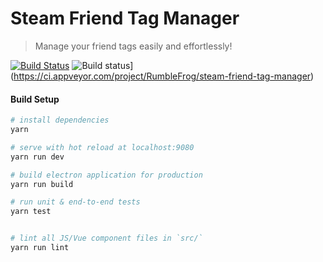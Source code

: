 # Steam Friend Tag Manager

> Manage your friend tags easily and effortlessly!

[![Build Status](https://travis-ci.org/RumbleFrog/Steam-Friend-Tag-Manager.svg?branch=master)](https://travis-ci.org/RumbleFrog/Steam-Friend-Tag-Manager)
![Build status](https://ci.appveyor.com/api/projects/status/qmhqox4l5njseagw?svg=true)](https://ci.appveyor.com/project/RumbleFrog/steam-friend-tag-manager)

#### Build Setup

``` bash
# install dependencies
yarn

# serve with hot reload at localhost:9080
yarn run dev

# build electron application for production
yarn run build

# run unit & end-to-end tests
yarn test


# lint all JS/Vue component files in `src/`
yarn run lint

```
